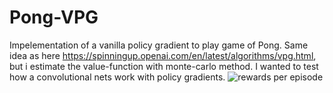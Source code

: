 # Pong-VPG
Impelementation of a vanilla policy gradient to play game of Pong. Same idea as here https://spinningup.openai.com/en/latest/algorithms/vpg.html, but i estimate the value-function with monte-carlo method. I wanted to test how a convolutional nets work with policy gradients.
![rewards per episode](https://user-images.githubusercontent.com/24964453/151505421-2f6cac5e-9a60-4636-b0c7-80eeed73edc6.png)
